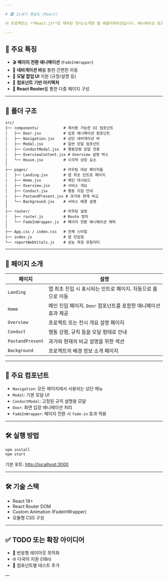 ```yaml
---

# 🏛️ 21세기 행실도 (React)

이 프로젝트는 **React.js**로 제작된 전시/소개형 웹 애플리케이션입니다. 애니메이션 효과, 정보성 페이지, 모달 인터페이스, 라우팅 시스템 등으로 구성되어 사용자가 다양한 콘텐츠를 탐색할 수 있도록 설계되었습니다.

---
```


## 🚀 주요 특징

* 🎬 **페이지 전환 애니메이션** (`FadeInWrapper`)
* 🧭 **네비게이션 바**를 통한 간편한 이동
* 💬 **모달 팝업 UI** 지원 (규정/설명 등)
* 🧱 **컴포넌트 기반 아키텍처**
* 🔀 **React Router**를 통한 다중 페이지 구성

---

## 📁 폴더 구조

```
src/
├── components/           # 재사용 가능한 UI 컴포넌트
│   ├── Door.jsx          # 입장 애니메이션 컴포넌트
│   ├── Navigation.jsx    # 상단 네비게이션 바
│   ├── Modal.jsx         # 일반 모달 컴포넌트
│   ├── ConductModal.jsx  # 행동강령 모달 전용
│   ├── OverviewContent.jsx # Overview 설명 박스
│   └── House.jsx         # 시각적 상징 요소
│
├── pages/                # 라우팅 대상 페이지들
│   ├── Landing.jsx       # 앱 최초 인트로 페이지
│   ├── Home.jsx          # 메인 대시보드
│   ├── Overview.jsx      # 서비스 개요
│   ├── Conduct.jsx       # 행동 지침 안내
│   ├── PastandPresent.jsx # 과거와 현재 비교
│   └── Background.jsx    # 서비스 배경 설명
│
├── router/               # 라우팅 설정
│   ├── router.js         # Route 정의
│   └── FadeInWrapper.js  # 페이지 전환 애니메이션 래퍼
│
├── App.css / index.css   # 전체 스타일
├── index.js              # 앱 진입점
└── reportWebVitals.js    # 성능 측정 유틸리티
```

---

## 📄 페이지 소개

| 페이지              | 설명                                      |
| ---------------- | --------------------------------------- |
| `Landing`        | 앱 최초 진입 시 표시되는 인트로 페이지. 자동으로 홈으로 이동     |
| `Home`           | 메인 진입 페이지. `Door` 컴포넌트를 포함한 애니메이션 효과 제공 |
| `Overview`       | 프로젝트 또는 전시 개요 설명 페이지                    |
| `Conduct`        | 행동 강령, 규칙 등을 모달 형태로 안내                  |
| `PastandPresent` | 과거와 현재의 비교 설명을 위한 섹션                    |
| `Background`     | 프로젝트의 배경 정보 소개 페이지                      |

---

## 🧩 주요 컴포넌트

* `Navigation`: 모든 페이지에서 사용되는 상단 메뉴
* `Modal`: 기본 모달 UI
* `ConductModal`: 고정된 규칙 설명용 모달
* `Door`: 화면 입장 애니메이션 처리
* `FadeInWrapper`: 페이지 전환 시 `fade-in` 효과 적용

---

## 🛠 실행 방법

```bash
npm install
npm start
```

기본 포트: [http://localhost:3000](http://localhost:3000)

---

## 🛠 기술 스택

* React 18+
* React Router DOM
* Custom Animation (FadeInWrapper)
* 모듈형 CSS 구성

---

## ✅ TODO 또는 확장 아이디어

* 📱 반응형 레이아웃 최적화
* 🌐 다국어 지원 (i18n)
* 🧪 컴포넌트별 테스트 추가

—
